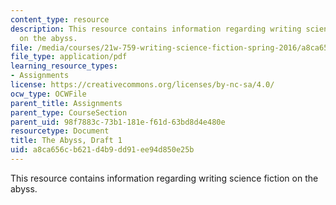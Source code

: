 ```yaml
---
content_type: resource
description: This resource contains information regarding writing science fiction
  on the abyss.
file: /media/courses/21w-759-writing-science-fiction-spring-2016/a8ca656cb621d4b9dd91ee94d850e25b_MIT21W_759S16_Abyss1.pdf
file_type: application/pdf
learning_resource_types:
- Assignments
license: https://creativecommons.org/licenses/by-nc-sa/4.0/
ocw_type: OCWFile
parent_title: Assignments
parent_type: CourseSection
parent_uid: 98f7883c-73b1-181e-f61d-63bd8d4e480e
resourcetype: Document
title: The Abyss, Draft 1
uid: a8ca656c-b621-d4b9-dd91-ee94d850e25b
---
```

This resource contains information regarding writing science fiction on the abyss.